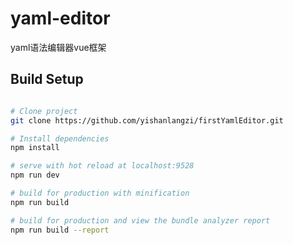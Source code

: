 # yaml-editor 
yaml语法编辑器vue框架



## Build Setup

``` bash

# Clone project
git clone https://github.com/yishanlangzi/firstYamlEditor.git

# Install dependencies
npm install

# serve with hot reload at localhost:9528
npm run dev

# build for production with minification
npm run build

# build for production and view the bundle analyzer report
npm run build --report
```
